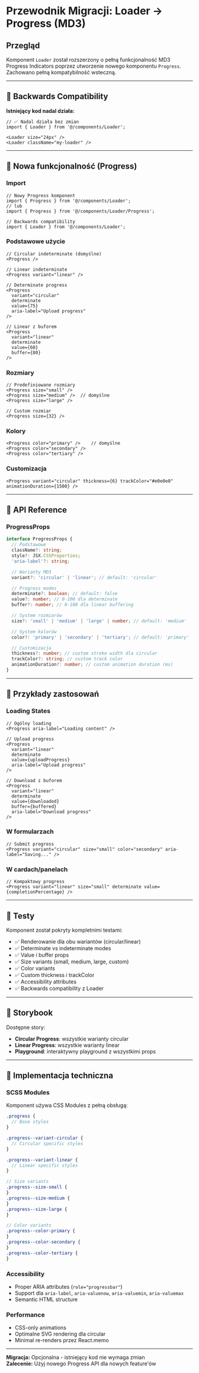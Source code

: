 # Przewodnik Migracji: Loader → Progress (MD3)

## Przegląd

Komponent `Loader` został rozszerzony o pełną funkcjonalność MD3 Progress Indicators poprzez utworzenie nowego komponentu `Progress`. Zachowano pełną kompatybilność wsteczną.

---

## 🔄 Backwards Compatibility

**Istniejący kod nadal działa:**

```tsx
// ✅ Nadal działa bez zmian
import { Loader } from '@/components/Loader';

<Loader size="24px" />
<Loader className="my-loader" />
```

---

## 🚀 Nowa funkcjonalność (Progress)

### Import

```tsx
// Nowy Progress komponent
import { Progress } from '@/components/Loader';
// lub
import { Progress } from '@/components/Loader/Progress';

// Backwards compatibility
import { Loader } from '@/components/Loader';
```

### Podstawowe użycie

```tsx
// Circular indeterminate (domyślne)
<Progress />

// Linear indeterminate
<Progress variant="linear" />

// Determinate progress
<Progress
  variant="circular"
  determinate
  value={75}
  aria-label="Upload progress"
/>

// Linear z buforem
<Progress
  variant="linear"
  determinate
  value={60}
  buffer={80}
/>
```

### Rozmiary

```tsx
// Predefiniowane rozmiary
<Progress size="small" />
<Progress size="medium" />  // domyślne
<Progress size="large" />

// Custom rozmiar
<Progress size={32} />
```

### Kolory

```tsx
<Progress color="primary" />    // domyślne
<Progress color="secondary" />
<Progress color="tertiary" />
```

### Customizacja

```tsx
<Progress variant="circular" thickness={6} trackColor="#e0e0e0" animationDuration={1500} />
```

---

## 📝 API Reference

### ProgressProps

```typescript
interface ProgressProps {
  // Podstawowe
  className?: string;
  style?: JSX.CSSProperties;
  'aria-label'?: string;

  // Warianty MD3
  variant?: 'circular' | 'linear'; // default: 'circular'

  // Progress modes
  determinate?: boolean; // default: false
  value?: number; // 0-100 dla determinate
  buffer?: number; // 0-100 dla linear buffering

  // System rozmiarów
  size?: 'small' | 'medium' | 'large' | number; // default: 'medium'

  // System kolorów
  color?: 'primary' | 'secondary' | 'tertiary'; // default: 'primary'

  // Customizacja
  thickness?: number; // custom stroke width dla circular
  trackColor?: string; // custom track color
  animationDuration?: number; // custom animation duration (ms)
}
```

---

## 🎨 Przykłady zastosowań

### Loading States

```tsx
// Ogólny loading
<Progress aria-label="Loading content" />

// Upload progress
<Progress
  variant="linear"
  determinate
  value={uploadProgress}
  aria-label="Upload progress"
/>

// Download z buforem
<Progress
  variant="linear"
  determinate
  value={downloaded}
  buffer={buffered}
  aria-label="Download progress"
/>
```

### W formularzach

```tsx
// Submit progress
<Progress variant="circular" size="small" color="secondary" aria-label="Saving..." />
```

### W cardach/panelach

```tsx
// Kompaktowy progress
<Progress variant="linear" size="small" determinate value={completionPercentage} />
```

---

## 🧪 Testy

Komponent został pokryty kompletnimi testami:

- ✅ Renderowanie dla obu wariantów (circular/linear)
- ✅ Determinate vs indeterminate modes
- ✅ Value i buffer props
- ✅ Size variants (small, medium, large, custom)
- ✅ Color variants
- ✅ Custom thickness i trackColor
- ✅ Accessibility attributes
- ✅ Backwards compatibility z Loader

---

## 📖 Storybook

Dostępne story:

- **Circular Progress**: wszystkie warianty circular
- **Linear Progress**: wszystkie warianty linear
- **Playground**: interaktywny playground z wszystkimi props

---

## 🔧 Implementacja techniczna

### SCSS Modules

Komponent używa CSS Modules z pełną obsługą:

```scss
.progress {
  // Base styles
}

.progress--variant-circular {
  // Circular specific styles
}

.progress--variant-linear {
  // Linear specific styles
}

// Size variants
.progress--size-small {
}
.progress--size-medium {
}
.progress--size-large {
}

// Color variants
.progress--color-primary {
}
.progress--color-secondary {
}
.progress--color-tertiary {
}
```

### Accessibility

- Proper ARIA attributes (`role="progressbar"`)
- Support dla `aria-label`, `aria-valuenow`, `aria-valuemin`, `aria-valuemax`
- Semantic HTML structure

### Performance

- CSS-only animations
- Optimalne SVG rendering dla circular
- Minimal re-renders przez React.memo

---

**Migracja:** Opcjonalna - istniejący kod nie wymaga zmian  
**Zalecenie:** Użyj nowego Progress API dla nowych feature'ów
